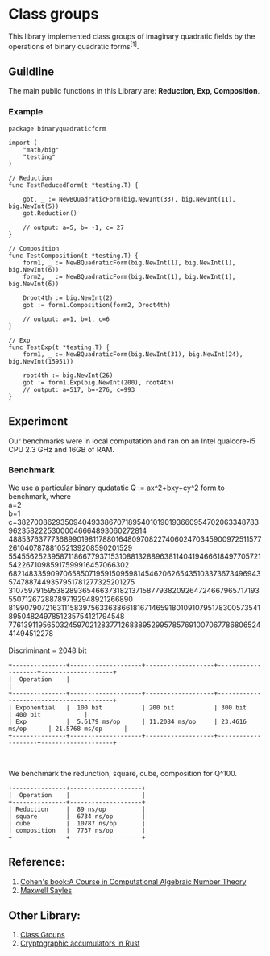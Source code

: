 # Class groups

This library implemented class groups of imaginary quadratic fields by the operations of binary quadratic forms<sup>[1]</sup>.


## Guildline

The main public functions in this Library are: **Reduction, Exp, Composition**. 

### Example

    package binaryquadraticform

    import (
	    "math/big"
        "testing"
    )

    // Reduction
    func TestReducedForm(t *testing.T) {

	    got, _ := NewBQuadraticForm(big.NewInt(33), big.NewInt(11), big.NewInt(5))
	    got.Reduction()

        // output: a=5, b= -1, c= 27
    }

    // Composition
    func TestComposition(t *testing.T) {
	    form1, _ := NewBQuadraticForm(big.NewInt(1), big.NewInt(1), big.NewInt(6))
	    form2, _ := NewBQuadraticForm(big.NewInt(1), big.NewInt(1), big.NewInt(6))

	    Droot4th := big.NewInt(2)
	    got := form1.Composition(form2, Droot4th)

        // output: a=1, b=1, c=6
    }

    // Exp
    func TestExp(t *testing.T) {
	    form1, _ := NewBQuadraticForm(big.NewInt(31), big.NewInt(24), big.NewInt(15951))

	    root4th := big.NewInt(26)
	    got := form1.Exp(big.NewInt(200), root4th)
        // output: a=517, b=-276, c=993
    }


## Experiment

Our benchmarks were in local computation and ran on an Intel qualcore-i5 CPU 2.3 GHz and 16GB of RAM.

### Benchmark
We use a particular binary qudatatic Q := ax^2+bxy+cy^2 form to benchmark, where </br>
a=2   </br>
b=1  </br>
c=38270086293509404933867071895401019019366095470206334878396235822253000046664893060272814
4885376377736899019811788016480970822740602470345900972511577261040787881052139208590201529
5545562523958711866779371531088132889638114041946661849770572154226710985917599916457066302
6821483359097065850719591509598145462062654351033736734969435747887449357951781277325201275
3107597915953828936546637318213715877938209264724667965717193550712672887897192948921266890
8199079072163111583975633638661816714659180109107951783005735418950482497851235754121794548
776139119565032459702128377126838952995785769100706778680652441494512278   </br>
</br>
Discriminant =  2048 bit</br>


```
+---------------+--------------------+-------------------+--------------------+--------------------+
|  Operation    |                                                                                  |
+---------------+--------------------+-------------------+--------------------+--------------------+
| Exponential   |  100 bit           | 200 bit           | 300 bit            | 400 bit            |
| Exp           |  5.6179 ms/op      | 11.2084 ms/op     | 23.4616 ms/op      | 21.5768 ms/op      |
+---------------+--------------------+-------------------+--------------------+--------------------+
```
</br>

We benchmark the redunction, square, cube, composition for Q^100.
```
+---------------+--------------------+
|  Operation    |                    |                                                              
+---------------+--------------------+
| Reduction     |  89 ns/op          |
| square        |  6734 ns/op        | 
| cube          |  10787 ns/op       | 
| composition   |  7737 ns/op        | 
+---------------+--------------------+
```



## Reference:

1. [Cohen's book:A Course in Computational Algebraic Number Theory](https://www.amazon.com/Course-Computational-Algebraic-Graduate-Mathematics/dp/3540556400)
2. [Maxwell Sayles](https://github.com/maxwellsayles/)

## Other Library:

1. [Class Groups](https://github.com/KZen-networks/class-groups)
2. [Cryptographic accumulators in Rust](https://github.com/cambrian/accumulator)